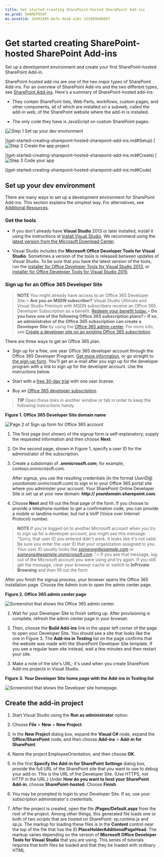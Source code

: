 ```yaml
---
title: Get started creating SharePoint-hosted SharePoint Add-ins
ms.prod: SHAREPOINT
ms.assetid: 1b992485-6efe-4ea4-a18c-221689b0b66f
---
```



# Get started creating SharePoint-hosted SharePoint Add-ins
Set up a development environment and create your first SharePoint-hosted SharePoint Add-in.
 




SharePoint-hosted add-ins are one of the two major types of SharePoint Add-ins. For an overview of SharePoint Add-ins and the two different types, see  [SharePoint Add-ins](sharepoint-add-ins.md). Here's a summary of SharePoint-hosted add-ins:
- They contain SharePoint lists, Web Parts, workflows, custom pages, and other components, all of which are installed on a subweb, called the add-in web, of the SharePoint website where the add-in is installed.


- The only code they have is JavaScript on custom SharePoint pages.


 [![Step 1 Set up your dev environment](images/6d3bbe0a-399e-4747-9e1a-01d42954ce32.png)



](get-started-creating-sharepoint-hosted-sharepoint-add-ins.md#Setup) [![Step 2 Create the app project](images/d69871f6-c503-463b-bf96-4b6d7306c313.png)



](get-started-creating-sharepoint-hosted-sharepoint-add-ins.md#Create) [![Step 3 Code your app](images/e5f8a9a2-e5fb-42d1-b19a-300178c626fb.png)



](get-started-creating-sharepoint-hosted-sharepoint-add-ins.md#Code)
## Set up your dev environment
<a name="Setup"> </a>

There are many ways to set up a development environment for SharePoint Add-ins. This section explains the simplest way. For alternatives, see  [Additional Resources](#bk_addresources).




### Get the tools


- If you don't already have **Visual Studio** 2013 or later installed, install it using the instructions at [Install Visual Studio](http://msdn.microsoft.com/library/da049020-cfda-40d7-8ff4-7492772b620f.aspx). We recommend using the  [latest version from the Microsoft Download Center](https://www.visualstudio.com/downloads/download-visual-studio-vs).


- Visual Studio includes the **Microsoft Office Developer Tools for Visual Studio**. Sometimes a version of the tools is released between updates of Visual Studio. To be sure that you have the latest version of the tools, run the [installer for Office Developer Tools for Visual Studio 2013](http://aka.ms/OfficeDevToolsForVS2013), or  [installer for Office Developer Tools for Visual Studio 2015](http://aka.ms/OfficeDevToolsForVS2015). 



### Sign up for an Office 365 Developer Site
<a name="o365_signup"> </a>


> **NOTE**
>  You might already have access to an Office 365 Developer Site.> **Are you an MSDN subscriber?** Visual Studio Ultimate and Visual Studio Premium with MSDN subscribers receive an Office 365 Developer Subscription as a benefit. [Redeem your benefit today.](https://msdn.microsoft.com/subscriptions/manage/default.aspx)> **Do you have one of the following Office 365 subscription plans?**> **If so, an administrator of the Office 365 subscription can create a Developer Site** by using the [Office 365 admin center](https://portal.microsoftonline.com/admin/default.aspx). For more info, see  [Create a developer site on an existing Office 365 subscription](create-a-developer-site-on-an-existing-office-365-subscription.md). 




There are three ways to get an Office 365 plan. 




- Sign up for a free, one year Office 365 developer account through the Office 365 Developer Program.  [Get more information](http://dev.office.com/devprogram), or go straight to  [the sign-up form](https://profile.microsoft.com/RegSysProfileCenter/wizardnp.aspx?wizid=14b845d0-938c-45af-b061-f798fbb4d170). You'll get an e-mail after you sign up for the developer program with a link to sign up for the developer account. Use the instructions below.


- Start with a  [free 30-day trial](https://portal.microsoftonline.com/Signup/MainSignUp.aspx?OfferId=6881A1CB-F4EB-4db3-9F18-388898DAF510&amp;DL=DEVELOPERPACK) with one user license.


- Buy an  [Office 365 developer subscription](https://portal.microsoftonline.com/Signup/MainSignUp.aspx?OfferId=C69E7747-2566-4897-8CBA-B998ED3BAB88&amp;DL=DEVELOPERPACK). 



> **TIP**
> Open these links in another window or tab in order to keep the following instructions handy. 





**Figure 1. Office 365 Developer Site domain name**








![Page 2 of Sign up form for Office 365 account](images/ff384c69-56bf-4ceb-81c3-8b874e2407f0.png)












1. The first page (not shown) of the signup form is self-explanatory; supply the requested information and then choose **Next**.


2. On the second page, shown in Figure 1, specify a user ID for the administrator of the subscription.


3. Create a subdomain of **.onmicrosoft.com**; for example, contoso.onmicrosoft.com.

    After signup, you use the resulting credentials (in the format  _UserID_@ _yourdomain_.onmicrosoft.com) to sign in to your Office 365 portal site where you administer your account. Your SharePoint Online Developer Site is set up at your new domain: **http:// _yourdomain_.sharepoint.com**.


4. Choose **Next** and fill out the final page of the form. If you choose to provide a telephone number to get a confirmation code, you can provide a mobile or landline number, but *not*  a VoIP (Voice over Internet Protocol) number.




> **NOTE**
> If you're logged on to another Microsoft account when you try to sign up for a developer account, you might see this message: "Sorry, that user ID you entered didn't work. It looks like it's not valid. Be sure you enter the user ID that your organization assigned to you. Your user ID usually looks like  *someone@example.com*  or *someone@example.onmicrosoft.com*  ."> If you see that message, log out of the Microsoft account you were using and try again. If you still get the message, clear your browser cache or switch to **InPrivate Browsing** and then fill out the form.




After you finish the signup process, your browser opens the Office 365 installation page. Choose the Admin icon to open the admin center page.




**Figure 2. Office 365 admin center page**








![Screenshot that shows the Office 365 admin center.](images/SP15_Office365AdminInset_border.png)








1. Wait for your Developer Site to finish setting up. After provisioning is complete, refresh the admin center page in your browser.


2. Then, choose the **Build Add-ins** link in the upper left corner of the page to open your Developer Site. You should see a site that looks like the one in Figure 3. The **Add-ins in Testing** list on the page confirms that the website was made with the SharePoint Developer Site template. If you see a regular team site instead, wait a few minutes and then restart your site.


3. Make a note of the site's URL; it's used when you create SharePoint Add-ins projects in Visual Studio.



**Figure 3. Your Developer Site home page with the Add-ins in Testing list**








![Screenshot that shows the Developer site homepage.](images/SP15_DeveloperSiteHome_border.png)












## Create the add-in project
<a name="Create"> </a>


1. Start Visual Studio using the **Run as administrator** option.


2. Choose **File** > **New** > **New Project**.


3. In the **New Project** dialog box, expand the **Visual C#** node, expand the **Office/SharePoint** node, and then choose **Add-ins** > **Add-in for SharePoint**.


4. Name the project EmployeeOrientation, and then choose **OK**.


5. In the first **Specify the Add-in for SharePoint Settings** dialog box, provide the full URL of the SharePoint site that you want to use to debug your add-in. This is the URL of the Developer Site. (Use HTTPS, not HTTP in the URL.) Under **How do you want to host your SharePoint Add-in**, choose **SharePoint-hosted**. Choose **Finish**.


6. You may be prompted to login to your Developer Site. If so, use your subscription administrator's credentials.


7. After the project is created, open the file **/Pages/Default.aspx** from the root of the project. Among other things, this generated file loads one or both of two scripts that are hosted on SharePoint: sp.runtime.js and sp.js. The markup for loading these files is in the **Content** control near the top of the file that has the ID **PlaceHolderAdditionalPageHead**. The markup varies depending on the version of **Microsoft Office Developer Tools for Visual Studio** that you are using. This series of tutorials requires that both files be loaded and that they be loaded with ordinary HTML **<script>** tags, not **<SharePoint:ScriptLink>** tags. Ensure that the following lines are in the **PlaceHolderAdditionalPageHead** control, *just above*  the line `<meta name="WebPartPageExpansion" content="full" />`:

 ```

<script type="text/javascript" src="/_layouts/15/sp.runtime.js"></script>
<script type="text/javascript" src="/_layouts/15/sp.js"></script> 

 ```


    Then search the file for any other markup that also loads one or the other of these files and remove the redundant markup. Save and close the file.



## Code your add-in
<a name="Code"> </a>

For your first SharePoint-hosted SharePoint Add-in, we'll include the classic SharePoint extension: a custom list and list instance.




1. In **Solution Explorer**, open the AppManifest.xml file.


2. When the manifest designer opens, add a space between the words in the **Title** field so that it readsEmployee Orientation. (Do  *not*  change the **Name** field.)


3. Save and close the file.


4. Right-click the project in **Solution Explorer** and choose **Add** > **New Folder**. Name the folder Lists.


5. Right-click the new folder and choose **Add** > **New Item**. The **Add New Item** dialog opens to the **Office/SharePoint** node.


6. Choose **List**. Give it the name NewEmployeeOrientation, and then choose **Add**. 


7. On the **Choose List Settings** page of the **SharePoint Customization Wizard**, leave the list display name at the default **NewEmployeeOrientation**, choose the **Create a customizable list template and a list instance of it** option button, and choose **Default (Custom List)** on the drop-down list. Then choose **Finish**.


8. The wizard creates a **NewEmployeeOrientation** list template with a child list instance named **NewEmployeeOrientationInstance**. A list designer may open. It is used in a later step.


9. Expand the **NewEmployeeOrientationInstance** node in **Solution Explorer**, if it isn't already, so that you can clearly distinguish the elements.xml file that is a child of the list  *instance*  from the elements.xml file that is a child of the list *template*  .

   **Lists node in Solution Explorer**



![List folder with child NewEmployeeOrientation template, which itself has three children; a NewEmployeeOrientationInstance, an elements.xml file, and a schema.xml file. The instance itself has a child named elements.xml.](images/10e5d116-d24b-4a44-bfff-cfbf2f971b1e.PNG)





10. Open the elements.xml child of the **NewEmployeeOrientation** list template.


11. Add spaces to the **DisplayName** attribute (not the **Name** attribute) to make it friendlier:"New Employee Orientation".


12. Set the **Description** attribute to"Orientation information about new employees."


13. Leave all other attributes at their default, save the file and close it.


14. If the list designer is not open, choose the **NewEmployeeOrientation** node in **Solution Explorer**.


15. Open the **List** tab of the designer. This tab is used to set certain values for the list *instance*  , not the list *template*  , but it has some default values that it inherited from the template.


16. Change the values on this tab to the following:

  - **Title**: New Employees in Seattle


  - **List URL**: Lists/NewEmployeesInSeattle


  - **Description**: The new employees in Seattle.



     Leave the check boxes at their default status, save the file, and close the designer.


17. The list instance may have its old name in **Solution Explorer**. If so, open the shortcut menu for **NewEmployeeOrientationInstance**, choose **Rename**, and change the name to NewEmployeesInSeattle.


18. Open the schema.xml file.


19. In the **View** element whose **BaseViewID** value is "0", replace the existing **ViewFields** element with the following markup. (Use exactly this GUID for the **FieldRef** named `Title`.)

     *Line breaks may come at odd places in this autogenerated schema.xml file. Be sure you have found the matching begin and end tags for the **ViewFields** element. Add line breaks to improve readability.* 



 ```

<ViewFields>
  <FieldRef Name="Title" ID="{fa564e0f-0c70-4ab9-b863-0177e6ddd247}" DisplayName="Employee" />
 </ViewFields>
 ```

20. Still in the schema.xml file, in the **View** element whose **BaseViewID** value is "1", replace the existing **ViewFields** element with the following markup. (Use exactly this GUID for the **FieldRef** named `LinkTitle`.)

 ```

<ViewFields>
  <FieldRef Name="LinkTitle" ID="{82642ec8-ef9b-478f-acf9-31f7d45fbc31}" DisplayName="Employee" />
</ViewFields>
 ```

21. Save and close the schema.xml file.


22. Open the elements.xml file that is a child of the list  *instance* **NewEmployeesInSeattle** (not the elements.xml that is a child of the list *template* **NewEmployeeOrientation**).


23. In this file, populate the list with some initial data. You do this by adding the following **Data** element markup as a child element of the **ListInstance** element.

 ```

<Data>
  <Rows>
    <Row>
      <Field Name="Title">Tom Higginbotham</Field>
    </Row>
    <Row>
      <Field Name="Title">Satomi Hayakawa</Field>
    </Row>
    <Row>
      <Field Name="Title">Cassi Hicks</Field>
    </Row>
    <Row>
      <Field Name="Title">Lertchai Treetawatchaiwong</Field>
    </Row>
  </Rows>
</Data>
 ```

24. Save and close the file.


25. In **Solution Explorer**, double-click **Feature1** to open the Feature designer. In the designer, set the **Title** toNew Employee Orientation Components and set the **Description** toLists and other components for getting employees oriented to the company. Save the file, and close the designer.


26. If the **Feature1** in **Solution Explorer** has not been automatically renamed, open its shortcut menu, choose **Rename**, and rename it NewEmployeeOrientationComponents.


27. Open the Default.aspx file.


28. Find the ASP.NET **Content** element with the ID **PlaceHolderPageTitleInTitleArea**. Replace the default string "Page Title" with "New Employees by Location".


29. Find the ASP.NET **Content** element with the ID **PlaceHolderMain**.  *Replace*  its contents with the following markup. The ` _spPageContextInfo` is a JavaScript object that SharePoint automatically includes in the page. It's `webAbsoluteUrl` property returns the URL of the add-in web.

 ```XML

<p><asp:HyperLink runat="server"
    NavigateUrl="JavaScript:window.location = _spPageContextInfo.webAbsoluteUrl + '/Lists/NewEmployeesInSeattle/AllItems.aspx';" 
    Text="New Employees in Seattle" /></p>

 ```


## Run the add-in and test the list
<a name="Code"> </a>






1. Use the F5 key to deploy and run your add-in. Visual Studio makes a temporary installation of the add-in on your test SharePoint site and immediately runs the add-in. (To find out how end users run an installed SharePoint Add-in, see  [Next Steps](#Nextsteps).)


2. When the add-in's default page opens, choose the **New Employees in Seattle** link to open the custom list instance.

   **Default page and list view page**



![The add-in's default page is shown with its title New Employees by Location. There is a link labeled New Employees in Seattle. An arrow from this link points to the list view page for the list. It is titled New Employees in Seattle, with the list below.](images/9dc5cefe-083a-4807-bee6-473001f23db9.png)





3. Add and delete items from the list.


4. To end the debugging session, close the browser window or stop debugging in Visual Studio. Each time that you press F5, Visual Studio will retract the previous version of the add-in and install the latest one.


5. You will work with this add-in and Visual Studio solution in other articles, and it's a good practice to retract the add-in one last time when you are done working with it for a while. Right-click the project in **Solution Explorer** and choose **Retract**.



## 
<a name="Nextsteps"> </a>

So far, there isn't much orientation information in the list. We'll add some in later articles in this series. But first, take a brief break from coding to learn about deploying SharePoint Add-ins in  [Deploy and install a SharePoint-hosted SharePoint Add-in](deploy-and-install-a-sharepoint-hosted-sharepoint-add-in.md).




